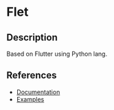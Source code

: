 # Flet

## Description

Based on Flutter using Python lang.

## References

- [Documentation](https://flet.dev/)
- [Examples](https://github.com/flet-dev/examples)
